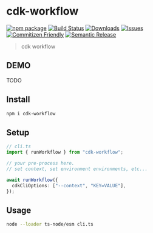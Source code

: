# cdk-workflow

[![npm package][npm-img]][npm-url]
[![Build Status][build-img]][build-url]
[![Downloads][downloads-img]][downloads-url]
[![Issues][issues-img]][issues-url]
[![Commitizen Friendly][commitizen-img]][commitizen-url]
[![Semantic Release][semantic-release-img]][semantic-release-url]

> cdk workflow

## DEMO

TODO

## Install

```bash
npm i cdk-workflow
```

## Setup

```ts
// cli.ts
import { runWorkflow } from "cdk-workflow";

// your pre-process here.
// set context, set environment environments, etc...

await runWorkflow({
  cdkCliOptions: ["--context", "KEY=VALUE"],
});
```

## Usage

```sh
node --loader ts-node/esm cli.ts
```

[build-img]: https://github.com/masahirompp/cdk-workflow/actions/workflows/release.yml/badge.svg
[build-url]: https://github.com/masahirompp/cdk-workflow/actions/workflows/release.yml
[downloads-img]: https://img.shields.io/npm/dt/cdk-workflow
[downloads-url]: https://www.npmtrends.com/cdk-workflow
[npm-img]: https://img.shields.io/npm/v/cdk-workflow
[npm-url]: https://www.npmjs.com/package/cdk-workflow
[issues-img]: https://img.shields.io/github/issues/masahirompp/cdk-workflow
[issues-url]: https://github.com/masahirompp/cdk-workflow/issues
[codecov-img]: https://codecov.io/gh/masahirompp/cdk-workflow/branch/main/graph/badge.svg
[codecov-url]: https://codecov.io/gh/masahirompp/cdk-workflow
[semantic-release-img]: https://img.shields.io/badge/%20%20%F0%9F%93%A6%F0%9F%9A%80-semantic--release-e10079.svg
[semantic-release-url]: https://github.com/semantic-release/semantic-release
[commitizen-img]: https://img.shields.io/badge/commitizen-friendly-brightgreen.svg
[commitizen-url]: http://commitizen.github.io/cz-cli/
